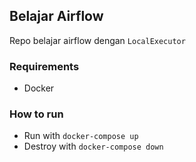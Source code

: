 ## Belajar Airflow
Repo belajar airflow dengan `LocalExecutor`

### Requirements
- Docker

### How to run
- Run with `docker-compose up`
- Destroy with `docker-compose down`